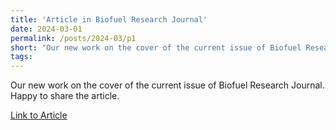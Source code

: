 ```yaml
---
title: 'Article in Biofuel Research Journal'
date: 2024-03-01
permalink: /posts/2024-03/p1
short: "Our new work on the cover of the current issue of Biofuel Research Journal. Happy to share the article."
tags:
---
```


Our new work on the cover of the current issue of Biofuel Research Journal. Happy to share the article.

[Link to Article](https://www.biofueljournal.com/article_191410.html)